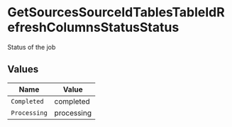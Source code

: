 # GetSourcesSourceIdTablesTableIdRefreshColumnsStatusStatus

Status of the job


## Values

| Name         | Value        |
| ------------ | ------------ |
| `Completed`  | completed    |
| `Processing` | processing   |